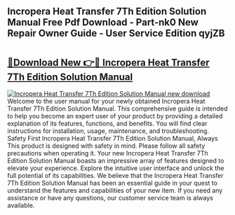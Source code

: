 ## Incropera Heat Transfer 7Th Edition Solution Manual Free Pdf Download - Part-nk0 New Repair Owner Guide - User Service Edition qyjZB

# <h2><a href="http://bc82314.oget.top/?id=Incropera+Heat+Transfer+7Th+Edition+Solution+Manual">🔗Download New 👉🔴 Incropera Heat Transfer 7Th Edition Solution Manual</a></h2>

[![Incropera Heat Transfer 7Th Edition Solution Manual new download](https://i.imgur.com/5g1atiW.png)](http://bc82314.oget.top/?id=Incropera+Heat+Transfer+7Th+Edition+Solution+Manual)
Welcome to the user manual for your newly obtained Incropera Heat Transfer 7Th Edition Solution Manual. This comprehensive guide is intended to help you become an expert user of your product by providing a detailed explanation of its features, functions, and benefits. You will find clear instructions for installation, usage, maintenance, and troubleshooting. Safety First Incropera Heat Transfer 7Th Edition Solution Manual, Always This product is designed with safety in mind. Please follow all safety precautions when operating it. Your new Incropera Heat Transfer 7Th Edition Solution Manual boasts an impressive array of features designed to elevate your experience. Explore the intuitive user interface and unlock the full potential of its capabilities. We believe that the Incropera Heat Transfer 7Th Edition Solution Manual has been an essential guide in your quest to understand the features and capabilities of your new item. If you need any assistance or have any questions, our customer service team is always available.
